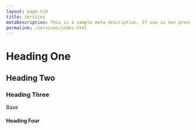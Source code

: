 ```yaml
---
layout: page.njk
title: Services
metaDescription: This is a sample meta description. If one is not present in your page/post's front matter, the default metadata.desciption will be used instead.
permalink: /services/index.html
---
```


# Heading One

## Heading Two

### Heading Three

Base

#### Heading Four

